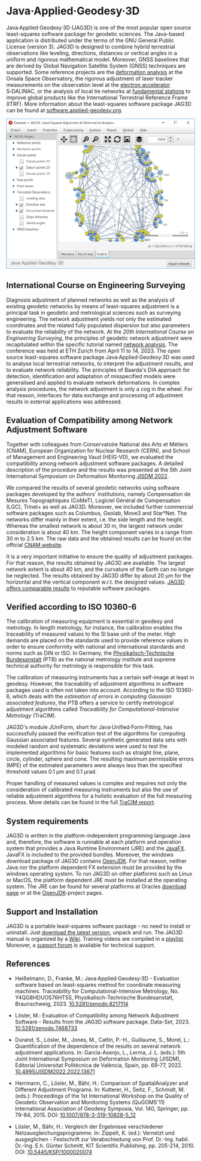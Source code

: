 Java·Applied·Geodesy·3D
=======================
Java·Applied·Geodesy·3D (JAG3D) is one of the most popular open source least-squares software package for geodetic sciences. The Java-based application is distributed under the terms of the GNU General Public License (version 3). JAG3D is designed to combine hybrid terrestrial observations like leveling, directions, distances or vertical angles in a uniform and rigorous mathematical model. Moreover, GNSS baselines that are derived by Global Navigation Satellite System (GNSS) techniques are supported. Some reference projects are the [deformation analysis](https://software.applied-geodesy.org/en/deformation_analysis) at the Onsala Space Observatory, the rigorous adjustment of laser tracker measurements on the observation level at the [electron accelerator](https://software.applied-geodesy.org/en/electron_accelerator) S‑DALINAC, or the analysis of local tie networks at [fundamental stations](https://software.applied-geodesy.org/en/fundamental_station) to improve global products like the International Terrestrial Reference Frame (ITRF). More information about the least-squares software package JAG3D can be found at [software.applied-geodesy.org](https://software.applied-geodesy.org/)</a>.

![Java Applied Geodesy 3D (JAG3D)](/.images/jag3d.png?raw=true "Java·Applied·Geodesy·3D (JAG3D)")

International Course on Engineering Surveying
---------------------------------------------
Diagnosis adjustment of planned networks as well as the analysis of existing geodetic networks by means of least-squares adjustment is a principal task in geodetic and metrological sciences such as surveying engineering. The network adjustment yields not only the estimated coordinates and the related fully populated dispersion but also parameters to evaluate the reliability of the network. At the *20th International Course on Engineering Surveying*, the principles of geodetic network adjustment were recapitulated within the specific tutorial named [network analysis](https://software.applied-geodesy.org/en/quality_assurance). The conference was held at ETH Zurich from April 11 to 14, 2023. The open source least-squares software package Java·Applied·Geodesy·3D was used to analyse local terrestrial networks, to interpret the adjustment results, and to evaluate network reliability. The principles of Baarda's DIA approach for detection, identification and adaptation of misspecified models were generalised and applied to evaluate network deformations. In complex analysis procedures, the network adjustment is only a cog in the wheel. For that reason, interfaces for data exchange and processing of adjustment results in external applications was addressed.


Evaluation of Compatibility among Network Adjustment Software
-------------------------------------------------------------
Together with colleagues from Conservatoire National des Arts et Métiers (CNAM), European Organization for Nuclear Research (CERN), and School of Management and Engineering Vaud (HEIG-VD), we evaluated the compatibility among network adjustment software packages. A detailed description of the procedure and the results was presented at the 5th Joint International Symposium on Deformation Monitoring [JISDM 2022](https://jisdm2022.webs.upv.es). 

We compared the results of several geodetic networks using software packages developed by the authors' institutions, namely Compensation de Mesures Topographiques (CoMeT), Logiciel Général de Compensation (LGC), Trinet+ as well as JAG3D. Moreover, we included further commercial software packages such as Columbus, Geolab, Move3 and Star*Net. The networks differ mainly in their extent, i.e. the side length and the height. Whereas the smallest network is about 30 m, the largest network under consideration is about 40 km. The height component varies in a range from 30 m to 2.5 km. The raw data and the obtained results can be found on the official [CNAM website](https://comet.esgt.cnam.fr/comparisons).

It is a very important initiative to ensure the quality of adjustment packages. For that reason, the results obtained by JAG3D are available. The largest network extent is about 40 km, and the curvature of the Earth can no longer be neglected. The results obtained by JAG3D differ by about 20 µm for the horizontal and the vertical component w.r.t. the designed values. [JAG3D offers comparable results](https://doi.org/10.5281/zenodo.7468733) to reputable software packages.


Verified according to ISO 10360-6
-------------------------------------
The calibration of measuring equipment is essential in geodesy and metrology. In length metrology, for instance, the calibration enables the traceability of measured values to the SI base unit of the meter. High demands are placed on the standards used to provide reference values in order to ensure conformity with national and international standards and norms such as DIN or ISO. In Germany, the [Physikalisch-Technische Bundesanstalt](https://www.ptb.de/) (PTB) as the national metrology institute and supreme technical authority for metrology is responsible for this task.

The calibration of measuring instruments has a certain self-image at least in geodesy. However, the traceability of adjustment algorithms in software packages used is often not taken into account. According to the ISO 10360-6, which deals with the _estimation of errors in computing Gaussian associated features_, the PTB offers a service to certify metrological adjustment algorithms called _Traceability for Computational-Intensive Metrology_ (TraCIM).

JAG3D's module JUniForm, short for Java·Unified·Form·Fitting, has successfully passed the verification test of the algorithms for computing Gaussian associated features. Several synthetic generated data sets with modeled random and systematic deviations were used to test the implemented algorithms for basic features such as straight line, plane, circle, cylinder, sphere and cone. The resulting maximum permissible errors (MPE) of the estimated parameters were always less than the specified threshold values 0.1 μm and 0.1 μrad.

Proper handling of measured values is complex and requires not only the consideration of calibrated measuring instruments but also the use of reliable adjustment algorithms for a holistic evaluation of the full measuring process. More details can be found in the full [TraCIM report](https://software.applied-geodesy.org/doc/PTB_TraCIM_Test_Report_JAG3D.pdf).


System requirements
-------------------
JAG3D is written in the platform-independent programming language Java and, therefore, the software is runnable at each platform and operation system that provides a Java Runtime Environment (JRE) and the [JavaFX](https://openjfx.io). JavaFX is included to the provided bundles. Moreover, the windows download package of JAG3D contains [OpenJDK](https://openjdk.java.net). For that reason, neither Java nor the platform dependent FX extension must be provided by the windows operating system. To run JAG3D on other platforms such as Linux or MacOS, the platform dependent JRE must be installed at the operating system. The JRE can be found for several platforms at Oracles [download page](https://java.oracle.com) or at the [OpenJDK](https://openjdk.java.net)-project pages.


Support and Installation
------------------------
JAG3D is a portable least-squares software package - no need to install or uninstall. Just [download the latest version](https://github.com/applied-geodesy/jag3d/releases/latest), unpack and run. The JAG3D manual is organized by a [Wiki](https://software.applied-geodesy.org/wiki/). Training videos are compiled in a [playlist](https://www.youtube.com/playlist?list=PLyOqiH7SWWC94Zmi5TVT7ClDqQWNrjbJ1). Moreover, a [support forum](https://software.applied-geodesy.org/forum/) is available for technical support. 


References
----------
- Heißelmann, D., Franke, M.: Java·Applied·Geodesy·3D - Evaluation software based on least-squares method for coordinate measuring machines. Traceability for Computational-Intensive Metrology, No. Y4QG8HDUOS76HT5S, Physikalisch-Technische Bundesanstalt, Braunschweig, 2023. [10.5281/zenodo.8217114](https://doi.org/10.5281/zenodo.8217114)

- Lösler, M.: Evaluation of Compatibility among Network Adjustment Software - Results from the JAG3D software package. Data-Set, 2023. [10.5281/zenodo.7468733](https://doi.org/10.5281/zenodo.7468733)

- Durand, S., Lösler, M., Jones, M., Cattin, P.-H., Guillaume, S., Morel, L.: Quantification of the dependence of the results on several network adjustment applications. In: García-Asenjo, L., Lerma, J. L. (eds.): 5th Joint International Symposium on Deformation Monitoring (JISDM), Editorial Universitat Politècnica de València, Spain, pp. 69-77, 2022. [10.4995/JISDM2022.2022.13671](https://doi.org/10.4995/JISDM2022.2022.13671)

- Herrmann, C., Lösler, M., Bähr, H.: Comparison of SpatialAnalyzer and Different Adjustment Programs. In: Kutterer, H., Seitz, F., Schmidt, M. (eds.): Proceedings of the 1st International Workshop on the Quality of Geodetic Observation and Monitoring Systems (QuGOMS'11) International Association of Geodesy Symposia, Vol. 140, Springer, pp. 79-84, 2015. DOI: [10.1007/978-3-319-10828-5_12](https://doi.org/10.1007/978-3-319-10828-5_12)

- Lösler, M., Bähr, H.: Vergleich der Ergebnisse verschiedener Netzausgleichungsprogramme. In: Zippelt, K. (ed.): Vernetzt und ausgeglichen - Festschrift zur Verabschiedung von Prof. Dr.-Ing. habil. Dr.-Ing. E.h. Günter Schmitt, KIT Scientific Publishing, pp. 205-214, 2010. DOI: [10.5445/KSP/1000020074](https://doi.org/10.5445/KSP/1000020074)
